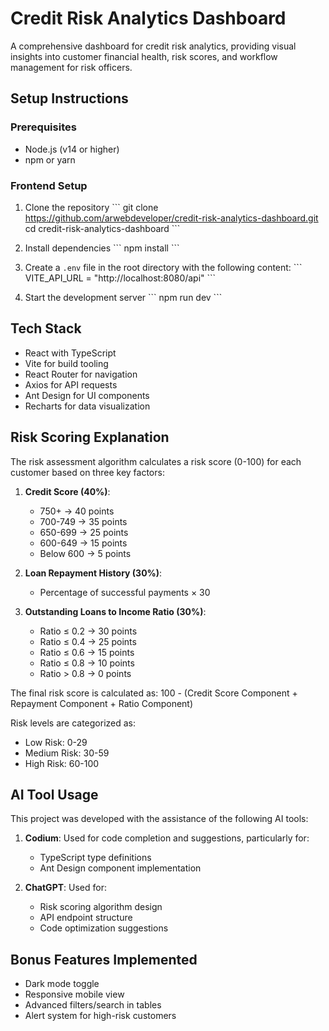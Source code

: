 # Credit Risk Analytics Dashboard

A comprehensive dashboard for credit risk analytics, providing visual insights into customer financial health, risk scores, and workflow management for risk officers.

## Setup Instructions

### Prerequisites
- Node.js (v14 or higher)
- npm or yarn

### Frontend Setup
1. Clone the repository
   \`\`\`
   git clone https://github.com/arwebdeveloper/credit-risk-analytics-dashboard.git
   cd credit-risk-analytics-dashboard
   \`\`\`

2. Install dependencies
   \`\`\`
   npm install
   \`\`\`

3. Create a `.env` file in the root directory with the following content:
   \`\`\`
   VITE_API_URL = "http://localhost:8080/api"
   \`\`\`

4. Start the development server
   \`\`\`
   npm run dev
   \`\`\`

## Tech Stack

- React with TypeScript
- Vite for build tooling
- React Router for navigation
- Axios for API requests
- Ant Design for UI components
- Recharts for data visualization

## Risk Scoring Explanation

The risk assessment algorithm calculates a risk score (0-100) for each customer based on three key factors:

1. **Credit Score (40%)**: 
   - 750+ → 40 points
   - 700-749 → 35 points
   - 650-699 → 25 points
   - 600-649 → 15 points
   - Below 600 → 5 points

2. **Loan Repayment History (30%)**:
   - Percentage of successful payments × 30

3. **Outstanding Loans to Income Ratio (30%)**:
   - Ratio ≤ 0.2 → 30 points
   - Ratio ≤ 0.4 → 25 points
   - Ratio ≤ 0.6 → 15 points
   - Ratio ≤ 0.8 → 10 points
   - Ratio > 0.8 → 0 points

The final risk score is calculated as: 100 - (Credit Score Component + Repayment Component + Ratio Component)

Risk levels are categorized as:
- Low Risk: 0-29
- Medium Risk: 30-59
- High Risk: 60-100

## AI Tool Usage

This project was developed with the assistance of the following AI tools:

1. **Codium**: Used for code completion and suggestions, particularly for:
   - TypeScript type definitions
   - Ant Design component implementation

2. **ChatGPT**: Used for:
   - Risk scoring algorithm design
   - API endpoint structure
   - Code optimization suggestions


## Bonus Features Implemented
- Dark mode toggle
- Responsive mobile view
- Advanced filters/search in tables
- Alert system for high-risk customers

